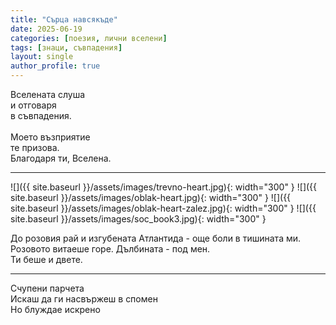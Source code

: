 ```yaml
---
title: "Сърца навсякъде"
date: 2025-06-19
categories: [поезия, лични вселени]
tags: [знаци, съвпадения]
layout: single
author_profile: true
---
```


Вселената слуша<br/>
и отговаря<br/>
в съвпадения.<br/>
<br/>
Моето възприятие<br/>
те призова.<br/>
Благодаря ти, Вселена.<br/>
<hr/>

![]({{ site.baseurl }}/assets/images/trevno-heart.jpg){: width="300" }
![]({{ site.baseurl }}/assets/images/oblak-heart.jpg){: width="300" }
![]({{ site.baseurl }}/assets/images/oblak-heart-zalez.jpg){: width="300" }
![]({{ site.baseurl }}/assets/images/soc_book3.jpg){: width="300" }

До розовия рай и изгубената Атлантида - още боли в тишината ми.<br/>
Розовото витаеше горе. Дълбината - под мен.<br/>
Ти беше и двете.<br/>
<hr/>

Счупени парчета <br/>
Искаш да ги насвържеш в спомен<br/>
Но блуждае искрено<br/>